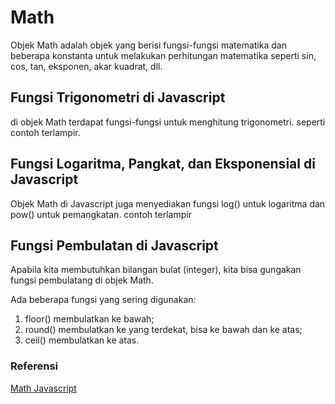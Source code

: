 
# Math

Objek Math adalah objek yang berisi fungsi-fungsi matematika dan beberapa konstanta untuk melakukan perhitungan matematika seperti sin, cos, tan, eksponen, akar kuadrat, dll.

## Fungsi Trigonometri di Javascript
di objek Math terdapat fungsi-fungsi untuk menghitung trigonometri.
seperti contoh terlampir.

## Fungsi Logaritma, Pangkat, dan Eksponensial di Javascript
Objek Math di Javascript juga menyediakan fungsi log() untuk logaritma dan pow() untuk pemangkatan. contoh terlampir

## Fungsi Pembulatan di Javascript
Apabila kita membutuhkan bilangan bulat (integer), kita bisa gungakan fungsi pembulatang di objek Math.

Ada beberapa fungsi yang sering digunakan:
1. floor() membulatkan ke bawah;
2. round() membulatkan ke yang terdekat, bisa ke bawah dan ke atas;
3. ceil() membulatkan ke atas.


### Referensi 

[Math Javascript](https://developer.mozilla.org/id/docs/Web/JavaScript/Reference/Global_Objects/Math)
